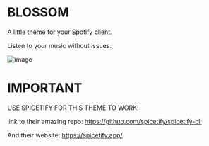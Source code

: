 # BLOSSOM

A little theme for your Spotify client.

Listen to your music without issues.

![image](https://user-images.githubusercontent.com/72624799/203471073-4a5e6cf0-a5dc-4ecc-9a12-56d5fc716ac4.png)


# IMPORTANT

USE SPICETIFY FOR THIS THEME TO WORK!

link to their amazing repo: https://github.com/spicetify/spicetify-cli

And their website: https://spicetify.app/

